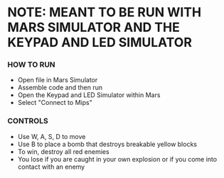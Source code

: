 # NOTE: MEANT TO BE RUN WITH MARS SIMULATOR AND THE KEYPAD AND LED SIMULATOR

### HOW TO RUN ###
* Open file in Mars Simulator
* Assemble code and then run
* Open the Keypad and LED Simulator within Mars
* Select "Connect to Mips"

### CONTROLS ###
* Use W, A, S, D to move
* Use B to place a bomb that destroys breakable yellow blocks
* To win, destroy all red enemies
* You lose if you are caught in your own explosion or if you come into contact with an enemy
